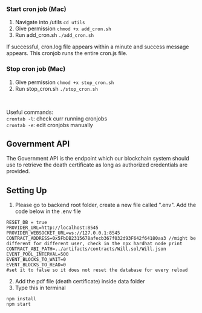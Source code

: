 

### Start cron job (Mac)
1. Navigate into /utils
    ``` cd utils ```
2. Give permission ```chmod +x add_cron.sh ```
3. Run add_cron.sh ```./add_cron.sh```

If successful, cron.log file appears within a minute and success message appears. This cronjob runs the entire cron.js file.


### Stop cron job (Mac)
1. Give permission ```chmod +x stop_cron.sh ```
2. Run stop_cron.sh ```./stop_cron.sh```

<br /> 

Useful commands: 
<br /> ```crontab -l```: check curr running cronjobs
<br /> ```crontab -e```: edit cronjobs manually

## Government API
The Government API is the endpoint which our blockchain system should use to retrieve the death certificate as long as authorized credentials are provided. 

## Setting Up 
1. Please go to backend root folder, create a new file called ".env". Add the code below in the .env file
```shell
RESET_DB = true
PROVIDER_URL=http://localhost:8545
PROVIDER_WEBSOCKET_URL=ws://127.0.0.1:8545
CONTRACT_ADDRESS=0x5FbDB2315678afecb367f032d93F642f64180aa3 //might be different for different user, check in the npx hardhat node print
CONTRACT_ABI_PATH=../artifacts/contracts/Will.sol/Will.json
EVENT_POOL_INTERVAL=500
EVENT_BLOCKS_TO_WAIT=0
EVENT_BLOCKS_TO_READ=0
#set it to false so it does not reset the database for every reload
```
2. Add the pdf file (death certificate) inside data folder
3. Type this in terminal
```shell
npm install
npm start
```
